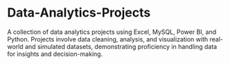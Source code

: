 # Data-Analytics-Projects
A collection of data analytics projects using Excel, MySQL, Power BI, and Python. Projects involve data cleaning, analysis, and visualization with real-world and simulated datasets, demonstrating proficiency in handling data for insights and decision-making.
